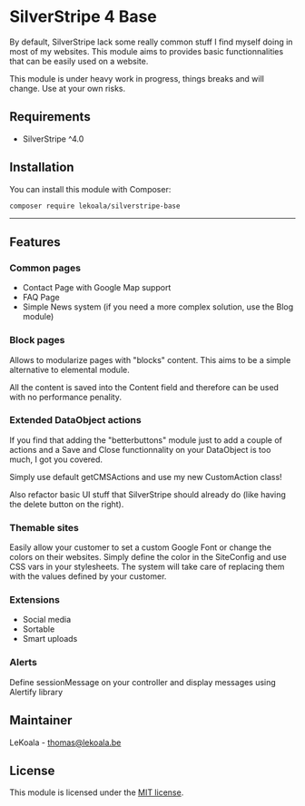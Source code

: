 # SilverStripe 4 Base

By default, SilverStripe lack some really common stuff I find myself doing in most of my websites.
This module aims to provides basic functionnalities that can be easily used on a website.

This module is under heavy work in progress, things breaks and will change. Use at your own risks.

## Requirements

* SilverStripe ^4.0

## Installation

You can install this module with Composer:

```
composer require lekoala/silverstripe-base
```

---

## Features

### Common pages

- Contact Page with Google Map support
- FAQ Page
- Simple News system (if you need a more complex solution, use the Blog module)

### Block pages

Allows to modularize pages with "blocks" content. This aims to be a simple alternative to elemental module.

All the content is saved into the Content field and therefore can be used with no performance penality.

### Extended DataObject actions

If you find that adding the "betterbuttons" module just to add a couple of actions and a Save and Close functionnality
on your DataObject is too much, I got you covered.

Simply use default getCMSActions and use my new CustomAction class!

Also refactor basic UI stuff that SilverStripe should already do (like having the delete button on the right).

### Themable sites

Easily allow your customer to set a custom Google Font or change the colors on their websites. Simply define the
color in the SiteConfig and use CSS vars in your stylesheets. The system will take care of replacing them with
the values defined by your customer.

### Extensions

- Social media
- Sortable
- Smart uploads

### Alerts

Define sessionMessage on your controller and display messages using Alertify library

## Maintainer

LeKoala - thomas@lekoala.be

## License

This module is licensed under the [MIT license](LICENSE).
